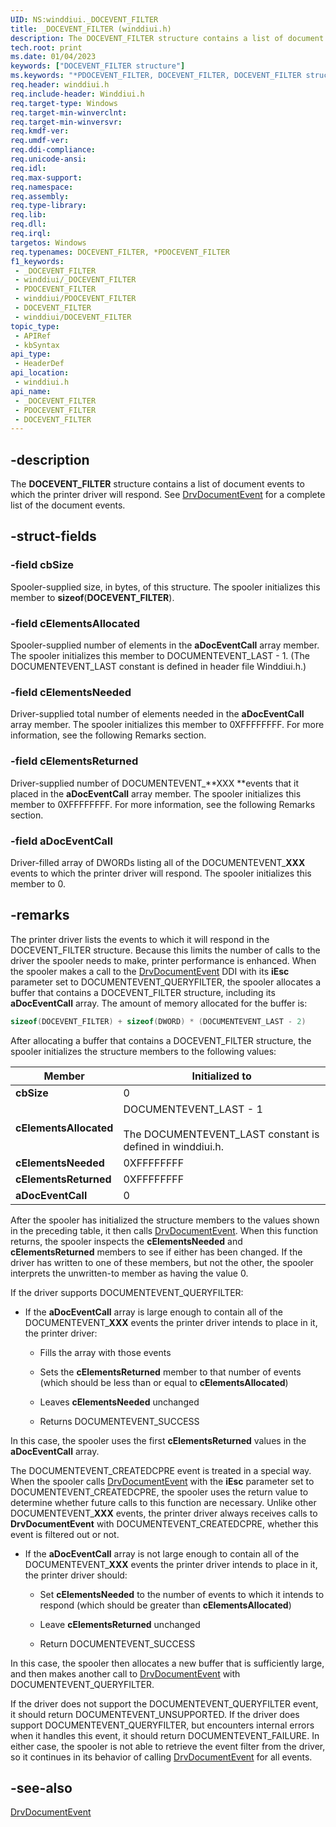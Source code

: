 ```yaml
---
UID: NS:winddiui._DOCEVENT_FILTER
title: _DOCEVENT_FILTER (winddiui.h)
description: The DOCEVENT_FILTER structure contains a list of document events to which the printer driver will respond. See DrvDocumentEvent for a complete list of the document events.
tech.root: print
ms.date: 01/04/2023
keywords: ["DOCEVENT_FILTER structure"]
ms.keywords: "*PDOCEVENT_FILTER, DOCEVENT_FILTER, DOCEVENT_FILTER structure [Print Devices], PDOCEVENT_FILTER, PDOCEVENT_FILTER structure pointer [Print Devices], _DOCEVENT_FILTER, print.docevent_filter, print_interface-graphics_ddc1c545-869f-440d-a364-7cd90ca189e0.xml, winddiui/DOCEVENT_FILTER, winddiui/PDOCEVENT_FILTER"
req.header: winddiui.h
req.include-header: Winddiui.h
req.target-type: Windows
req.target-min-winverclnt: 
req.target-min-winversvr: 
req.kmdf-ver: 
req.umdf-ver: 
req.ddi-compliance: 
req.unicode-ansi: 
req.idl: 
req.max-support: 
req.namespace: 
req.assembly: 
req.type-library: 
req.lib: 
req.dll: 
req.irql: 
targetos: Windows
req.typenames: DOCEVENT_FILTER, *PDOCEVENT_FILTER
f1_keywords:
 - _DOCEVENT_FILTER
 - winddiui/_DOCEVENT_FILTER
 - PDOCEVENT_FILTER
 - winddiui/PDOCEVENT_FILTER
 - DOCEVENT_FILTER
 - winddiui/DOCEVENT_FILTER
topic_type:
 - APIRef
 - kbSyntax
api_type:
 - HeaderDef
api_location:
 - winddiui.h
api_name:
 - _DOCEVENT_FILTER
 - PDOCEVENT_FILTER
 - DOCEVENT_FILTER
---
```


## -description

The **DOCEVENT_FILTER** structure contains a list of document events to which the printer driver will respond. See [DrvDocumentEvent](./nf-winddiui-drvdocumentevent.md) for a complete list of the document events.

## -struct-fields

### -field cbSize

Spooler-supplied size, in bytes, of this structure. The spooler initializes this member to **sizeof**(**DOCEVENT_FILTER**).

### -field cElementsAllocated

Spooler-supplied number of elements in the **aDocEventCall** array member. The spooler initializes this member to DOCUMENTEVENT_LAST - 1. (The DOCUMENTEVENT_LAST constant is defined in header file Winddiui.h.)

### -field cElementsNeeded

Driver-supplied total number of elements needed in the **aDocEventCall** array member. The spooler initializes this member to 0XFFFFFFFF. For more information, see the following Remarks section.

### -field cElementsReturned

Driver-supplied number of DOCUMENTEVENT_**XXX **events that it placed in the **aDocEventCall** array member. The spooler initializes this member to 0XFFFFFFFF. For more information, see the following Remarks section.

### -field aDocEventCall

Driver-filled array of DWORDs listing all of the DOCUMENTEVENT_**XXX** events to which the printer driver will respond. The spooler initializes this member to 0.

## -remarks

The printer driver lists the events to which it will respond in the DOCEVENT_FILTER structure. Because this limits the number of calls to the driver the spooler needs to make, printer performance is enhanced. When the spooler makes a call to the [DrvDocumentEvent](./nf-winddiui-drvdocumentevent.md) DDI with its **iEsc** parameter set to DOCUMENTEVENT_QUERYFILTER, the spooler allocates a buffer that contains a DOCEVENT_FILTER structure, including its **aDocEventCall** array. The amount of memory allocated for the buffer is:

```cpp
sizeof(DOCEVENT_FILTER) + sizeof(DWORD) * (DOCUMENTEVENT_LAST - 2)
```

After allocating a buffer that contains a DOCEVENT_FILTER structure, the spooler initializes the structure members to the following values:

| Member | Initialized to |
|---|---|
| **cbSize** | 0 |
| **cElementsAllocated** | DOCUMENTEVENT_LAST - 1<br><br>The DOCUMENTEVENT_LAST constant is defined in winddiui.h. |
| **cElementsNeeded** | 0XFFFFFFFF |
| **cElementsReturned** | 0XFFFFFFFF |
| **aDocEventCall** | 0 |

After the spooler has initialized the structure members to the values shown in the preceding table, it then calls [DrvDocumentEvent](./nf-winddiui-drvdocumentevent.md). When this function returns, the spooler inspects the **cElementsNeeded** and **cElementsReturned** members to see if either has been changed. If the driver has written to one of these members, but not the other, the spooler interprets the unwritten-to member as having the value 0.

If the driver supports DOCUMENTEVENT_QUERYFILTER:

- If the **aDocEventCall** array is large enough to contain all of the DOCUMENTEVENT_**XXX** events the printer driver intends to place in it, the printer driver:
  
  - Fills the array with those events
  
  - Sets the **cElementsReturned** member to that number of events (which should be less than or equal to **cElementsAllocated**)
  
  - Leaves **cElementsNeeded** unchanged
  
  - Returns DOCUMENTEVENT_SUCCESS

In this case, the spooler uses the first **cElementsReturned** values in the **aDocEventCall** array.

The DOCUMENTEVENT_CREATEDCPRE event is treated in a special way. When the spooler calls [DrvDocumentEvent](./nf-winddiui-drvdocumentevent.md) with the **iEsc** parameter set to DOCUMENTEVENT_CREATEDCPRE, the spooler uses the return value to determine whether future calls to this function are necessary. Unlike other DOCUMENTEVENT_**XXX** events, the printer driver always receives calls to **DrvDocumentEvent** with DOCUMENTEVENT_CREATEDCPRE, whether this event is filtered out or not.

- If the **aDocEventCall** array is not large enough to contain all of the DOCUMENTEVENT_**XXX** events the printer driver intends to place in it, the printer driver should:

  - Set **cElementsNeeded** to the number of events to which it intends to respond (which should be greater than **cElementsAllocated**)

  - Leave **cElementsReturned** unchanged

  - Return DOCUMENTEVENT_SUCCESS

In this case, the spooler then allocates a new buffer that is sufficiently large, and then makes another call to [DrvDocumentEvent](./nf-winddiui-drvdocumentevent.md) with DOCUMENTEVENT_QUERYFILTER.

If the driver does not support the DOCUMENTEVENT_QUERYFILTER event, it should return DOCUMENTEVENT_UNSUPPORTED. If the driver does support DOCUMENTEVENT_QUERYFILTER, but encounters internal errors when it handles this event, it should return DOCUMENTEVENT_FAILURE. In either case, the spooler is not able to retrieve the event filter from the driver, so it continues in its behavior of calling [DrvDocumentEvent](./nf-winddiui-drvdocumentevent.md) for all events.

## -see-also

[DrvDocumentEvent](./nf-winddiui-drvdocumentevent.md)
